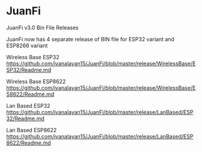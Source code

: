# JuanFi

JuanFi v3.0 Bin File Releases

JuanFi now has 4 separate release of BIN file for ESP32 variant and ESP8266 variant


Wireless Base ESP32
https://github.com/ivanalayan15/JuanFi/blob/master/release/WirelessBase/ESP32/Readme.md

Wireless Base ESP8622
https://github.com/ivanalayan15/JuanFi/blob/master/release/WirelessBase/ES8622/Readme.md

Lan Based ESP32
https://github.com/ivanalayan15/JuanFi/blob/master/release/LanBased/ESP32/Readme.md

Lan Based ESP8622
https://github.com/ivanalayan15/JuanFi/blob/master/release/LanBased/ESP8622/Readme.md





